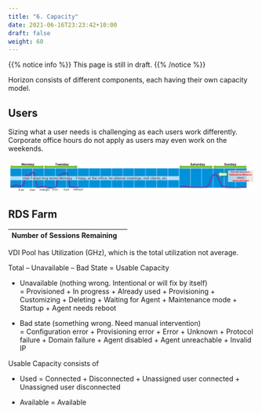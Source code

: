 ```yaml
---
title: "6. Capacity"
date: 2021-06-16T23:23:42+10:00
draft: false
weight: 60
---
```


{{% notice info %}}
This page is still in draft.
{{% /notice %}}

Horizon consists of different components, each having their own capacity model.

## Users 

Sizing what a user needs is challenging as each users work differently. Corporate office hours do not apply as users may even work on the weekends.

![](4.8.6-fig-1.png)

## RDS Farm

| Number of Sessions Remaining |     |
|------------------------------|-----|

VDI Pool has Utilization (GHz), which is the total utilization not average.

Total – Unavailable – Bad State = Usable Capacity

-   Unavailable (nothing wrong. Intentional or will fix by itself)  
    = Provisioned + In progress + Already used + Provisioning + Customizing + Deleting + Waiting for Agent + Maintenance mode + Startup + Agent needs reboot

-   Bad state (something wrong. Need manual intervention)  
    = Configuration error + Provisioning error + Error + Unknown + Protocol failure + Domain failure + Agent disabled + Agent unreachable + Invalid IP

Usable Capacity consists of

-   Used = Connected + Disconnected + Unassigned user connected + Unassigned user disconnected

-   Available = Available